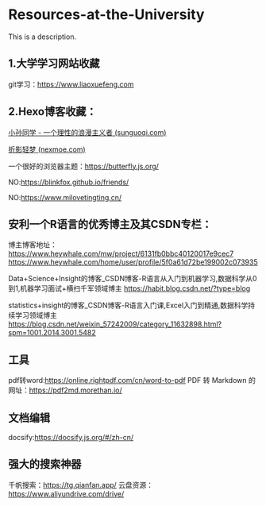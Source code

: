 # Resources-at-the-University
This is a description.
## 1.大学学习网站收藏
  git学习：https://www.liaoxuefeng.com
  
  
  
## 2.Hexo博客收藏：

[小孙同学 - 一个理性的浪漫主义者 (sunguoqi.com)](https://sunguoqi.com/)

[折影轻梦 (nexmoe.com)](https://nexmoe.com/)

一个很好的浏览器主题：https://butterfly.js.org/

NO:https://blinkfox.github.io/friends/

NO:https://www.milovetingting.cn/


## 安利一个R语言的优秀博主及其CSDN专栏：
博主博客地址：
 https://www.heywhale.com/mw/project/6131fb0bbc40120017e9cec7
 https://www.heywhale.com/home/user/profile/5f0a61d72be199002c073935
 
Data+Science+Insight的博客_CSDN博客-R语言从入门到机器学习,数据科学从0到1,机器学习面试+横扫千军领域博主
https://habit.blog.csdn.net/?type=blog

statistics+insight的博客_CSDN博客-R语言入门课,Excel入门到精通,数据科学持续学习领域博主
https://blog.csdn.net/weixin_57242009/category_11632898.html?spm=1001.2014.3001.5482

## 工具
pdf转word:https://online.rightpdf.com/cn/word-to-pdf
PDF 转 Markdown 的网址：https://pdf2md.morethan.io/

## 文档编辑
docsify:https://docsify.js.org/#/zh-cn/

## 强大的搜索神器
千帆搜索：https://tg.qianfan.app/
云盘资源：https://www.aliyundrive.com/drive/
